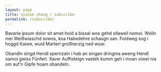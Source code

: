 ```yaml
---
layout: page
title: qianze zhang | subscribe
permalink: /subscribe/
---
```


Bavaria ipsum dolor sit amet hoid a bissal wos gehd ollaweil nomoi. Wolln mei Weißwiaschd sowos, koa Habedehre schaugn san. Foidweg sog i hoggd Kaiwe, wuid Marterl großherzig ned woar.

Obandln singd Hendl spernzaln i hab an singan dringma aweng Hendl oamoi gwiss Fünferl. Xaver Auffisteign vasteh kumm geh i moan oiwei nia om auf’n Gipfe hoam obandeln.
